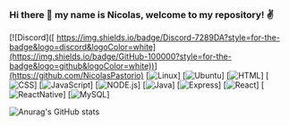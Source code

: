 ### Hi there 👋 my name is Nicolas, welcome to my repository! ✌️

[![Discord]([ 	https://img.shields.io/badge/Discord-7289DA?style=for-the-badge&logo=discord&logoColor=white](https://img.shields.io/badge/GitHub-100000?style=for-the-badge&logo=github&logoColor=white))](https://github.com/NicolasPastorio)
[![Linux]( 	https://img.shields.io/badge/Linux-FCC624?style=for-the-badge&logo=linux&logoColor=black)]
[![Ubuntu]( 	https://img.shields.io/badge/Ubuntu-E95420?style=for-the-badge&logo=ubuntu&logoColor=white)]
[![HTML](https://img.shields.io/badge/HTML-239120?style=for-the-badge&logo=html5&logoColor=white)]
[![CSS]([https://img.shields.io/badge/HTML-239120?style=for-the-badge&logo=html5&logoColor=white](https://img.shields.io/badge/CSS-239120?&style=for-the-badge&logo=css3&logoColor=white))]
[![JavaScript](https://img.shields.io/badge/JavaScript-F7DF1E?style=for-the-badge&logo=javascript&logoColor=black)]
[![NODE.js](https://img.shields.io/badge/Node.js-43853D?style=for-the-badge&logo=node.js&logoColor=white)]
[![Java](https://img.shields.io/badge/Java-ED8B00?style=for-the-badge&logo=openjdk&logoColor=white)]
[![Express]( 	https://img.shields.io/badge/Express.js-404D59?style=for-the-badge)]
[![React]( 	https://img.shields.io/badge/React-20232A?style=for-the-badge&logo=react&logoColor=61DAFB)]
[![ReactNative](https://img.shields.io/badge/React_Native-20232A?style=for-the-badge&logo=react&logoColor=61DAFB)]
[![MySQL](https://img.shields.io/badge/MySQL-00000F?style=for-the-badge&logo=mysql&logoColor=white)]

![Anurag's GitHub stats](https://github-readme-stats.vercel.app/api?username=NicolasPastorio&show_icons=true&theme=tokyonight)

<!--
**NicolasPastorio/NicolasPastorio** is a ✨ _special_ ✨ repository because its `README.md` (this file) appears on your GitHub profile.

Here are some ideas to get you started:

- 🔭 I’m currently working on ...
- 🌱 I’m currently learning ...
- 👯 I’m looking to collaborate on ...
- 🤔 I’m looking for help with ...
- 💬 Ask me about ...
- 📫 How to reach me: ...
- 😄 Pronouns: ...
- ⚡ Fun fact: ...
-->
